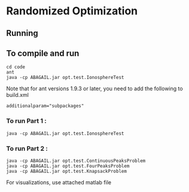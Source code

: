 # Randomized Optimization 

## Running

## To compile and run

    cd code
    ant
    java -cp ABAGAIL.jar opt.test.IonosphereTest 

Note that for ant versions 1.9.3 or later, you need to add the following to build.xml 

    additionalparam="subpackages" 

### To run Part 1 : 
 
    java -cp ABAGAIL.jar opt.test.IonosphereTest

### To run Part 2 : 

    java -cp ABAGAIL.jar opt.test.ContinuousPeaksProblem
    java -cp ABAGAIL.jar opt.test.FourPeaksProblem
    java -cp ABAGAIL.jar opt.test.KnapsackProblem

For visualizations, use attached matlab file 
    
